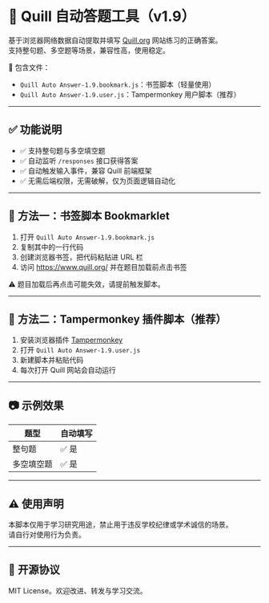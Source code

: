 # 📝 Quill 自动答题工具（v1.9）

基于浏览器网络数据自动提取并填写 [Quill.org](https://www.quill.org/) 网站练习的正确答案。  
支持整句题、多空题等场景，兼容性高，使用稳定。

📁 包含文件：
- `Quill Auto Answer-1.9.bookmark.js`：书签脚本（轻量使用）
- `Quill Auto Answer-1.9.user.js`：Tampermonkey 用户脚本（推荐）

---

## ✅ 功能说明

- ✅ 支持整句题与多空填空题
- ✅ 自动监听 `/responses` 接口获得答案
- ✅ 自动触发输入事件，兼容 Quill 前端框架
- ✅ 无需后端权限，无需破解，仅为页面逻辑自动化

---

## 🔧 方法一：书签脚本 Bookmarklet

1. 打开 `Quill Auto Answer-1.9.bookmark.js`
2. 复制其中的一行代码
3. 创建浏览器书签，把代码粘贴进 URL 栏
4. 访问 https://www.quill.org/ 并在题目加载前点击书签

⚠️ 题目加载后再点击可能失效，请提前触发脚本。

---

## 🧩 方法二：Tampermonkey 插件脚本（推荐）

1. 安装浏览器插件 [Tampermonkey](https://tampermonkey.net)
2. 打开 `Quill Auto Answer-1.9.user.js`
3. 新建脚本并粘贴代码
4. 每次打开 Quill 网站会自动运行

---

## 📷 示例效果

| 题型         | 自动填写 |
|--------------|----------|
| 整句题        | ✅ 是     |
| 多空填空题     | ✅ 是     |

---

## ⚠️ 使用声明

本脚本仅用于学习研究用途，禁止用于违反学校纪律或学术诚信的场景。  
请自行对使用行为负责。

---

## 📜 开源协议

MIT License。欢迎改进、转发与学习交流。
